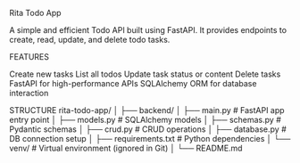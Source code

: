  Rita Todo App

A simple and efficient Todo API built using FastAPI. It provides endpoints to create, read, update, and delete todo tasks.

FEATURES

   Create new tasks
   List all todos
   Update task status or content
   Delete tasks
   FastAPI for high-performance APIs
   SQLAlchemy ORM for database interaction
   
STRUCTURE
rita-todo-app/
│
├── backend/
│ ├── main.py # FastAPI app entry point
│ ├── models.py # SQLAlchemy models
│ ├── schemas.py # Pydantic schemas
│ ├── crud.py # CRUD operations
│ ├── database.py # DB connection setup
│ ├── requirements.txt # Python dependencies
│ └── venv/ # Virtual environment (ignored in Git)
│
└── README.md

